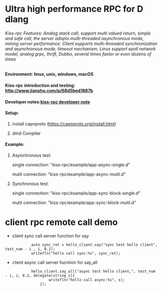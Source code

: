 # Ultra high performance RPC for D dlang

###### Kiss-rpc Features: Analog stack call, support multi valued return, simple and safe call, the server adopts multi-threaded asynchronous mode, mining server performance. Client supports multi-threaded synchronization and asynchronous mode, timeout mechanism, Linux support epoll network model, analog grpc, thrift, Dubbo, several times faster or even dozens of times
		
		
 #### Environment: linux, unix, windows, macOS

 #### Kiss-rpc introduction and testing: http://www.jianshu.com/p/68d5bed1887b

 #### Developer notes:[kiss-rpc developer note](http://e222f542.wiz03.com/share/s/3y8Ll23R1kuW2E2Bv211ZNaJ3xapdS0TaQCk2ieqTL2UN24T)


#### Setup:
1. install capnproto (https://capnproto.org/install.html)

2. dmd Compiler

#### Example:
1. Asynchronous test:

	single connection: "kiss-rpc/example/app-async-single.d"

	mutil connection: "kiss-rpc/example/app-async-mutil.d"

2. Synchronous test:
	
	single connection: "kiss-rpc/example/app-sync-block-single.d"
	
	mutil connection: "kiss-rpc/example/app-sync-block-mutil.d"


# client rpc remote call demo
* client sync call server function  for say
```
            auto sync_ret = hello_client.say("sync test hello client", test_num - i , i, 0.1);
            writefln("hello call sync:%s", sync_ret);
```
* client async call server fucntion  for say_all

```
            hello_client.say_all("async test hello client,", test_num - i, i, 0.2, delegate(string s){
                    writefln("hello call async:%s", s);
                });  

```
